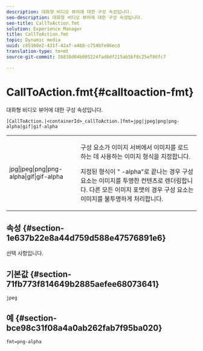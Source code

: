 ```yaml
---
description: 대화형 비디오 뷰어에 대한 구성 속성입니다.
seo-description: 대화형 비디오 뷰어에 대한 구성 속성입니다.
seo-title: CallToAction.fmt
solution: Experience Manager
title: CallToAction.fmt
topic: Dynamic media
uuid: c85160e2-431f-42af-a468-c754bfe86ecd
translation-type: tm+mt
source-git-commit: 16838d04b005224fad6df215ab5bf8c25ef86fc7

---
```



# CallToAction.fmt{#calltoaction-fmt}

대화형 비디오 뷰어에 대한 구성 속성입니다.

`[CallToAction.|<containerId>_callToAction.]fmt=jpg|jpeg|png|png-alpha|gif|gif-alpha`

<table id="table_441553CD34C94A58A9D7CBF772DEDDB6"> 
 <tbody> 
  <tr> 
   <td colname="col1"> <p> <span class="codeph"> jpg|jpeg|png|png-alpha|gif|gif-alpha</span> </p> </td> 
   <td colname="col2"> <p> 구성 요소가 이미지 서버에서 이미지를 로드하는 데 사용하는 이미지 형식을 지정합니다. </p> <p>지정된 형식이 "<span class="codeph"> -alpha</span>"로 끝나는 경우 구성 요소는 이미지를 투명한 컨텐츠로 렌더링합니다. 다른 모든 이미지 포맷의 경우 구성 요소는 이미지를 불투명하게 처리합니다. </p> </td> 
  </tr> 
 </tbody> 
</table>

## 속성 {#section-1e637b22e8a44d759d588e47576891e6}

선택 사항입니다.

## 기본값 {#section-71fb773f814649b2885aefee68073641}

`jpeg`

## 예 {#section-bce98c31f08a4a0ab262fab7f95ba020}

```
fmt=png-alpha
```

